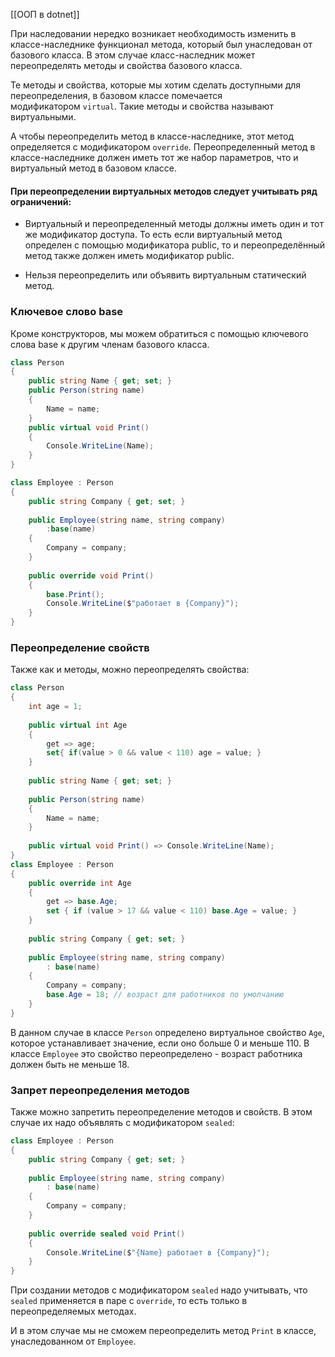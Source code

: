 
[[ООП в dotnet]]

При наследовании нередко возникает необходимость изменить в классе-наследнике функционал метода, который был унаследован от базового класса. В этом случае класс-наследник может переопределять методы и свойства базового класса.

Те методы и свойства, которые мы хотим сделать доступными для переопределения, в базовом классе помечается модификатором `virtual`. Такие методы и свойства называют виртуальными.

А чтобы переопределить метод в классе-наследнике, этот метод определяется с модификатором `override`. Переопределенный метод в классе-наследнике должен иметь тот же набор параметров, что и виртуальный метод в базовом классе.

#### При переопределении виртуальных методов следует учитывать ряд ограничений:

- Виртуальный и переопределенный методы должны иметь один и тот же модификатор доступа. То есть если виртуальный метод определен с помощью модификатора public, то и переопределённый метод также должен иметь модификатор public.

- Нельзя переопределить или объявить виртуальным статический метод.

### Ключевое слово base

Кроме конструкторов, мы можем обратиться с помощью ключевого слова base к другим членам базового класса.

``` cs 
class Person
{
    public string Name { get; set; }
    public Person(string name)
    {
        Name = name;
    }
    public virtual void Print()
    {
        Console.WriteLine(Name);
    }
}

class Employee : Person
{
    public string Company { get; set; }
	
    public Employee(string name, string company)
        :base(name)
    {
        Company = company;
    }
	  
    public override void Print()
    {
        base.Print();
        Console.WriteLine($"работает в {Company}");
    }
}
```

### Переопределение свойств

Также как и методы, можно переопределять свойства:

``` cs 
class Person
{
    int age = 1;
    
    public virtual int Age
    {
        get => age;
        set{ if(value > 0 && value < 110) age = value; }
    }
    
    public string Name { get; set; }
    
    public Person(string name)
    {
        Name = name;
    }
    
    public virtual void Print() => Console.WriteLine(Name);
}
class Employee : Person
{
    public override int Age
    {
        get => base.Age;
        set { if (value > 17 && value < 110) base.Age = value; }
    }
    
    public string Company { get; set; }
    
    public Employee(string name, string company)
        : base(name)
    {
        Company = company;
        base.Age = 18; // возраст для работников по умолчанию
    }
}
```

В данном случае в классе `Person` определено виртуальное свойство `Age`, которое устанавливает значение, если оно больше 0 и меньше 110. В классе `Employee` это свойство переопределено - возраст работника должен быть не меньше 18.


### Запрет переопределения методов

Также можно запретить переопределение методов и свойств. В этом случае их надо объявлять с модификатором `sealed`:

``` cs 
class Employee : Person
{
    public string Company { get; set; }
	
    public Employee(string name, string company)
        : base(name)
    {
        Company = company;
    }
	 
    public override sealed void Print()
    {
        Console.WriteLine($"{Name} работает в {Company}");
    }
}
```

При создании методов с модификатором `sealed` надо учитывать, что `sealed` применяется в паре с `override`, то есть только в переопределяемых методах.

И в этом случае мы не сможем переопределить метод `Print` в классе, унаследованном от `Employee`.

